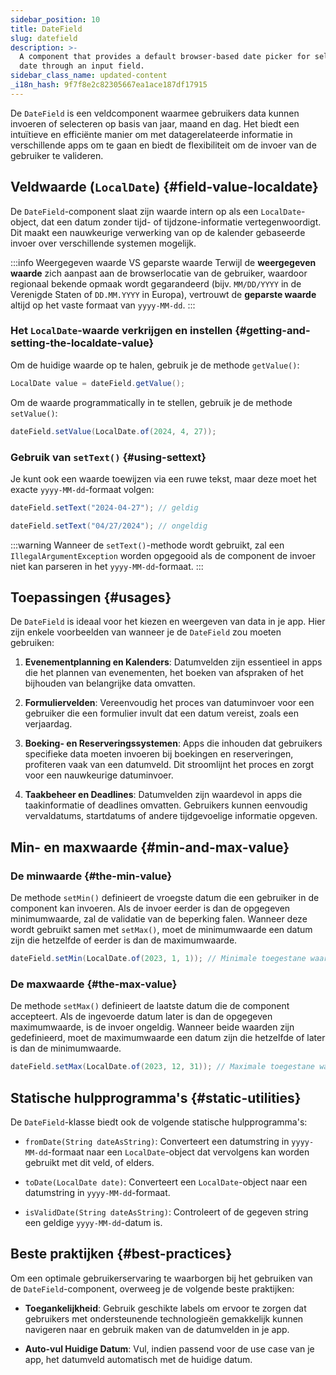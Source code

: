```yaml
---
sidebar_position: 10
title: DateField
slug: datefield
description: >-
  A component that provides a default browser-based date picker for selecting a
  date through an input field.
sidebar_class_name: updated-content
_i18n_hash: 9f7f8e2c82305667ea1ace187df17915
---
```

<DocChip chip='shadow' />
<DocChip chip='name' label="dwc-field" />
<DocChip chip='since' label='23.02' />
<JavadocLink type="foundation" location="com/webforj/component/field/DateField" top='true'/>

<ParentLink parent="Field" />

De `DateField` is een veldcomponent waarmee gebruikers data kunnen invoeren of selecteren op basis van jaar, maand en dag. Het biedt een intuïtieve en efficiënte manier om met datagerelateerde informatie in verschillende apps om te gaan en biedt de flexibiliteit om de invoer van de gebruiker te valideren.

<ComponentDemo 
path='/webforj/datefield?'
javaE='https://raw.githubusercontent.com/webforj/webforj-documentation/refs/heads/main/src/main/java/com/webforj/samples/views/fields/datefield/DateFieldView.java'
/>

## Veldwaarde (`LocalDate`) {#field-value-localdate}

De `DateField`-component slaat zijn waarde intern op als een `LocalDate`-object, dat een datum zonder tijd- of tijdzone-informatie vertegenwoordigt. Dit maakt een nauwkeurige verwerking van op de kalender gebaseerde invoer over verschillende systemen mogelijk.

:::info Weergegeven waarde VS geparste waarde 
Terwijl de **weergegeven waarde** zich aanpast aan de browserlocatie van de gebruiker, waardoor regionaal bekende opmaak wordt gegarandeerd (bijv. `MM/DD/YYYY` in de Verenigde Staten of `DD.MM.YYYY` in Europa), vertrouwt de **geparste waarde** altijd op het vaste formaat van `yyyy-MM-dd`.
:::

### Het `LocalDate`-waarde verkrijgen en instellen {#getting-and-setting-the-localdate-value}

Om de huidige waarde op te halen, gebruik je de methode `getValue()`:

```java
LocalDate value = dateField.getValue();
```

Om de waarde programmatically in te stellen, gebruik je de methode `setValue()`:

```java
dateField.setValue(LocalDate.of(2024, 4, 27));
```

### Gebruik van `setText()` {#using-settext}

Je kunt ook een waarde toewijzen via een ruwe tekst, maar deze moet het exacte `yyyy-MM-dd`-formaat volgen:

```java
dateField.setText("2024-04-27"); // geldig

dateField.setText("04/27/2024"); // ongeldig
```

:::warning
 Wanneer de `setText()`-methode wordt gebruikt, zal een `IllegalArgumentException` worden opgegooid als de component de invoer niet kan parseren in het `yyyy-MM-dd`-formaat.
:::

## Toepassingen {#usages}

De `DateField` is ideaal voor het kiezen en weergeven van data in je app. Hier zijn enkele voorbeelden van wanneer je de `DateField` zou moeten gebruiken:

1. **Evenementplanning en Kalenders**: Datumvelden zijn essentieel in apps die het plannen van evenementen, het boeken van afspraken of het bijhouden van belangrijke data omvatten.

2. **Formuliervelden**: Vereenvoudig het proces van datuminvoer voor een gebruiker die een formulier invult dat een datum vereist, zoals een verjaardag.

3. **Boeking- en Reserveringssystemen**: Apps die inhouden dat gebruikers specifieke data moeten invoeren bij boekingen en reserveringen, profiteren vaak van een datumveld. Dit stroomlijnt het proces en zorgt voor een nauwkeurige datuminvoer.

4. **Taakbeheer en Deadlines**: Datumvelden zijn waardevol in apps die taakinformatie of deadlines omvatten. Gebruikers kunnen eenvoudig vervaldatums, startdatums of andere tijdgevoelige informatie opgeven.

## Min- en maxwaarde {#min-and-max-value}

### De minwaarde {#the-min-value}
De methode `setMin()` definieert de vroegste datum die een gebruiker in de component kan invoeren. Als de invoer eerder is dan de opgegeven minimumwaarde, zal de validatie van de beperking falen. Wanneer deze wordt gebruikt samen met `setMax()`, moet de minimumwaarde een datum zijn die hetzelfde of eerder is dan de maximumwaarde.

```java
dateField.setMin(LocalDate.of(2023, 1, 1)); // Minimale toegestane waarde: 1 januari 2023
```

### De maxwaarde {#the-max-value}
De methode `setMax()` definieert de laatste datum die de component accepteert. Als de ingevoerde datum later is dan de opgegeven maximumwaarde, is de invoer ongeldig. Wanneer beide waarden zijn gedefinieerd, moet de maximumwaarde een datum zijn die hetzelfde of later is dan de minimumwaarde.

```java
dateField.setMax(LocalDate.of(2023, 12, 31)); // Maximale toegestane waarde: 31 december 2023
```

## Statische hulpprogramma's {#static-utilities}

De `DateField`-klasse biedt ook de volgende statische hulpprogramma's:

- `fromDate(String dateAsString)`: Converteert een datumstring in `yyyy-MM-dd`-formaat naar een `LocalDate`-object dat vervolgens kan worden gebruikt met dit veld, of elders.

- `toDate(LocalDate date)`: Converteert een `LocalDate`-object naar een datumstring in `yyyy-MM-dd`-formaat.

- `isValidDate(String dateAsString)`: Controleert of de gegeven string een geldige `yyyy-MM-dd`-datum is.

## Beste praktijken {#best-practices}

Om een optimale gebruikerservaring te waarborgen bij het gebruiken van de `DateField`-component, overweeg je de volgende beste praktijken:

- **Toegankelijkheid**: Gebruik geschikte labels om ervoor te zorgen dat gebruikers met ondersteunende technologieën gemakkelijk kunnen navigeren naar en gebruik maken van de datumvelden in je app.

- **Auto-vul Huidige Datum**: Vul, indien passend voor de use case van je app, het datumveld automatisch met de huidige datum.

